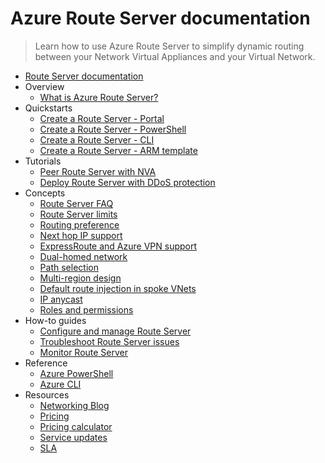 # Azure Route Server documentation
> Learn how to use Azure Route Server to simplify dynamic routing between your Network Virtual Appliances and your Virtual Network.
  - [Route Server documentation](https://learn.microsoft.com/en-us/azure/route-server/)
  - Overview
    - [What is Azure Route Server?](https://learn.microsoft.com/en-us/azure/route-server/overview)
  - Quickstarts
    - [Create a Route Server - Portal](https://learn.microsoft.com/en-us/azure/route-server/quickstart-create-route-server-portal)
    - [Create a Route Server - PowerShell](https://learn.microsoft.com/en-us/azure/route-server/quickstart-create-route-server-powershell)
    - [Create a Route Server - CLI](https://learn.microsoft.com/en-us/azure/route-server/quickstart-create-route-server-cli)
    - [Create a Route Server - ARM template](https://learn.microsoft.com/en-us/azure/route-server/quickstart-create-route-server-template)
  - Tutorials
    - [Peer Route Server with NVA](https://learn.microsoft.com/en-us/azure/route-server/peer-route-server-with-virtual-appliance)
    - [Deploy Route Server with DDoS protection](https://learn.microsoft.com/en-us/azure/route-server/tutorial-protect-route-server-ddos)
  - Concepts
    - [Route Server FAQ](https://learn.microsoft.com/en-us/azure/route-server/route-server-faq)
    - [Route Server limits](https://learn.microsoft.com/en-us/azure/azure-resource-manager/management/azure-subscription-service-limits?toc=/azure/route-server/toc.json)
    - [Routing preference](https://learn.microsoft.com/en-us/azure/route-server/hub-routing-preference)
    - [Next hop IP support](https://learn.microsoft.com/en-us/azure/route-server/next-hop-ip)
    - [ExpressRoute and Azure VPN support](https://learn.microsoft.com/en-us/azure/route-server/expressroute-vpn-support)
    - [Dual-homed network](https://learn.microsoft.com/en-us/azure/route-server/about-dual-homed-network)
    - [Path selection](https://learn.microsoft.com/en-us/azure/route-server/path-selection)
    - [Multi-region design](https://learn.microsoft.com/en-us/azure/route-server/multiregion)
    - [Default route injection in spoke VNets](https://learn.microsoft.com/en-us/azure/route-server/route-injection-in-spokes)
    - [IP anycast](https://learn.microsoft.com/en-us/azure/route-server/anycast)
    - [Roles and permissions](https://learn.microsoft.com/en-us/azure/route-server/roles-permissions)
  - How-to guides
    - [Configure and manage Route Server](https://learn.microsoft.com/en-us/azure/route-server/configure-route-server)
    - [Troubleshoot Route Server issues](https://learn.microsoft.com/en-us/azure/route-server/troubleshoot-route-server)
    - [Monitor Route Server](https://learn.microsoft.com/en-us/azure/route-server/monitor-route-server)
  - Reference
    - [Azure PowerShell](https://learn.microsoft.com/powershell/module/az.network/)
    - [Azure CLI](https://learn.microsoft.com/cli/azure/network/routeserver)
  - Resources
    - [Networking Blog](https://azure.microsoft.com/blog/category/networking/)
    - [Pricing](https://azure.microsoft.com/pricing/details/route-server/)
    - [Pricing calculator](https://azure.microsoft.com/pricing/calculator/)
    - [Service updates](https://azure.microsoft.com/updates/?product=routeserver)
    - [SLA](https://azure.microsoft.com/support/legal/sla/route-server/v1_0/)
